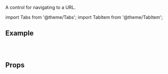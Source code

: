 ---
---

A control for navigating to a URL.

import Tabs from '@theme/Tabs';
import TabItem from '@theme/TabItem';

## Example

<Tabs>
<TabItem value="srn" label="swiftui-react-native">

```tsx

```

</TabItem>
<TabItem value="swiftui" label="SwiftUI">

```swift

```

</TabItem>
<TabItem value="react-native" label="React Native">

```tsx

```

</TabItem>
</Tabs>

## Props